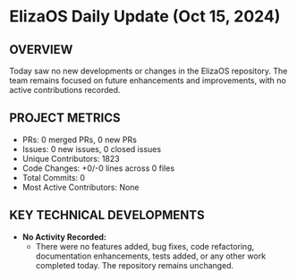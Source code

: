 # ElizaOS Daily Update (Oct 15, 2024)

## OVERVIEW 
Today saw no new developments or changes in the ElizaOS repository. The team remains focused on future enhancements and improvements, with no active contributions recorded.

## PROJECT METRICS
- PRs: 0 merged PRs, 0 new PRs
- Issues: 0 new issues, 0 closed issues
- Unique Contributors: 1823
- Code Changes: +0/-0 lines across 0 files
- Total Commits: 0
- Most Active Contributors: None

## KEY TECHNICAL DEVELOPMENTS
- **No Activity Recorded:** 
  - There were no features added, bug fixes, code refactoring, documentation enhancements, tests added, or any other work completed today. The repository remains unchanged.